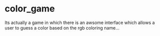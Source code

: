 # color_game

Its actually a game in which there is an awsome interface which allows a user 
to guess a color based on the rgb coloring name...
